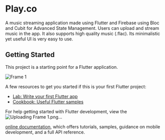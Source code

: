 # Play.co

A music streaming application made using Flutter and Firebase using Bloc and Cubit for Advanced State Management. Users can upload and stream music in the app. It also supports high quality music (.flac). Its minimalistic yet useful UI is very easy to use.

## Getting Started

This project is a starting point for a Flutter application.

![Frame 1](https://github.com/user-attachments/assets/bf0279d3-ad69-4958-a007-31f1b58ada46)


A few resources to get you started if this is your first Flutter project:

- [Lab: Write your first Flutter app](https://docs.flutter.dev/get-started/codelab)
- [Cookbook: Useful Flutter samples](https://docs.flutter.dev/cookbook)

For help getting started with Flutter development, view the![Uploading Frame 1.png…]()

[online documentation](https://docs.flutter.dev/), which offers tutorials,
samples, guidance on mobile development, and a full API reference.

